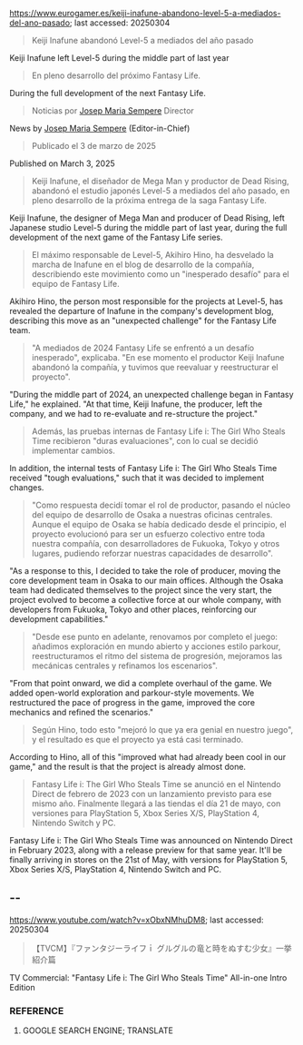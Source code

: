 https://www.eurogamer.es/keiji-inafune-abandono-level-5-a-mediados-del-ano-pasado; last accessed: 20250304

> Keiji Inafune abandonó Level-5 a mediados del año pasado

Keiji Inafune left Level-5 during the middle part of last year

> En pleno desarrollo del próximo Fantasy Life.

During the full development of the next Fantasy Life.

> Noticias por [Josep Maria Sempere](https://www.eurogamer.es/authors/josep-maria-sempere) Director

News by [Josep Maria Sempere](https://www.eurogamer.es/authors/josep-maria-sempere) (Editor-in-Chief)

> Publicado el 3 de marzo de 2025

Published on March 3, 2025

> Keiji Inafune, el diseñador de Mega Man y productor de Dead Rising, abandonó el estudio japonés Level-5 a mediados del año pasado, en pleno desarrollo de la próxima entrega de la saga Fantasy Life.

Keiji Inafune, the designer of Mega Man and producer of Dead Rising, left Japanese studio Level-5 during the middle part of last year, during the full development of the next game of the Fantasy Life series.

> El máximo responsable de Level-5, Akihiro Hino, ha desvelado la marcha de Inafune en el blog de desarrollo de la compañía, describiendo este movimiento como un "inesperado desafío" para el equipo de Fantasy Life.

Akihiro Hino, the person most responsible for the projects at Level-5, has revealed the departure of Inafune in the company's development blog, describing this move as an "unexpected challenge" for the Fantasy Life team.

> "A mediados de 2024 Fantasy Life se enfrentó a un desafío inesperado", explicaba. "En ese momento el productor Keiji Inafune abandonó la compañía, y tuvimos que reevaluar y reestructurar el proyecto".

"During the middle part of 2024, an unexpected challenge began in Fantasy Life," he explained. "At that time, Keiji Inafune, the producer, left the company, and we had to re-evaluate and re-structure the project." 

> Además, las pruebas internas de Fantasy Life i: The Girl Who Steals Time recibieron "duras evaluaciones", con lo cual se decidió implementar cambios.

In addition, the internal tests of Fantasy Life i: The Girl Who Steals Time received "tough evaluations," such that it was decided to implement changes.

> "Como respuesta decidí tomar el rol de productor, pasando el núcleo del equipo de desarrollo de Osaka a nuestras oficinas centrales. Aunque el equipo de Osaka se había dedicado desde el principio, el proyecto evolucionó para ser un esfuerzo colectivo entre toda nuestra compañía, con desarrolladores de Fukuoka, Tokyo y otros lugares, pudiendo reforzar nuestras capacidades de desarrollo".

"As a response to this, I decided to take the role of producer, moving the core development team in Osaka to our main offices. Although the Osaka team had dedicated themselves to the project since the very start, the project evolved to become a collective force at our whole company, with developers from Fukuoka, Tokyo and other places, reinforcing our development capabilities."

> "Desde ese punto en adelante, renovamos por completo el juego: añadimos exploración en mundo abierto y acciones estilo parkour, reestructuramos el ritmo del sistema de progresión, mejoramos las mecánicas centrales y refinamos los escenarios".

"From that point onward, we did a complete overhaul of the game. We added open-world exploration and parkour-style movements. We restructured the pace of progress in the game, improved the core mechanics and refined the scenarios."

> Según Hino, todo esto "mejoró lo que ya era genial en nuestro juego", y el resultado es que el proyecto ya está casi terminado.

According to Hino, all of this "improved what had already been cool in our game," and the result is that the project is already almost done.

> Fantasy Life i: The Girl Who Steals Time se anunció en el Nintendo Direct de febrero de 2023 con un lanzamiento previsto para ese mismo año. Finalmente llegará a las tiendas el día 21 de mayo, con versiones para PlayStation 5, Xbox Series X/S, PlayStation 4, Nintendo Switch y PC. 

Fantasy Life i: The Girl Who Steals Time was announced on Nintendo Direct in February 2023, along with a release preview for that same year. It'll be finally arriving in stores on the 21st of May, with versions for PlayStation 5, Xbox Series X/S, PlayStation 4, Nintendo Switch and PC. 

## --

https://www.youtube.com/watch?v=xObxNMhuDM8; last accessed: 20250304

> 【TVCM】『ファンタジーライフｉ グルグルの竜と時をぬすむ少女』一挙紹介篇 

TV Commercial: "Fantasy Life i: The Girl Who Steals Time" All-in-one Intro Edition

### REFERENCE

1) GOOGLE SEARCH ENGINE; TRANSLATE
